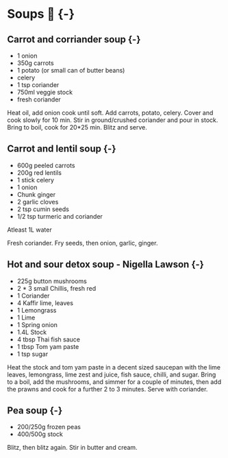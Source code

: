 # Soups 🥣 {-}

## Carrot and corriander soup {-}

* 1 onion
* 350g carrots
* 1 potato (or small can of butter beans)
* celery
* 1 tsp coriander
* 750ml veggie stock
* fresh coriander

Heat oil, add onion cook until soft.
Add carrots, potato, celery. Cover and cook slowly for 10 min.
Stir in ground/crushed coriander and pour in stock. Bring to boil, cook for 20*25 min.
Blitz and serve.

## Carrot and lentil soup {-}

* 600g peeled carrots
* 200g red lentils
* 1 stick celery
* 1 onion
* Chunk ginger
* 2 garlic cloves
* 2 tsp cumin seeds
* 1/2 tsp turmeric and coriander

Atleast 1L water

Fresh coriander. Fry seeds, then onion, garlic, ginger.


## Hot and sour detox soup - Nigella Lawson {-}


* 225g button mushrooms
* 2 * 3 small Chillis, fresh red
* 1 Coriander
* 4 Kaffir lime, leaves
* 1 Lemongrass
* 1 Lime
* 1 Spring onion
* 1.4L Stock
* 4 tbsp Thai fish sauce
* 1 tbsp Tom yam paste
* 1 tsp sugar

Heat the stock and tom yam paste in a decent sized saucepan with the lime leaves, lemongrass, lime zest and juice, fish sauce, chilli, and sugar.
Bring to a boil, add the mushrooms, and simmer for a couple of minutes, then add the prawns and cook for a further 2 to 3 minutes.
Serve with coriander.

## Pea soup {-}

* 200/250g frozen peas
* 400/500g stock

Blitz, then blitz again. Stir in butter and cream.

